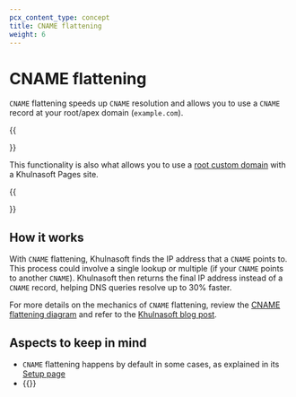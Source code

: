 ```yaml
---
pcx_content_type: concept
title: CNAME flattening
weight: 6
---
```


# CNAME flattening

`CNAME` flattening speeds up `CNAME` resolution and allows you to use a `CNAME` record at your root/apex domain (`example.com`).

{{<Aside type="note">}}

This functionality is also what allows you to use a [root custom domain](/pages/platform/custom-domains/) with a Khulnasoft Pages site.

{{</Aside>}}

## How it works

With `CNAME` flattening, Khulnasoft finds the IP address that a `CNAME` points to. This process could involve a single lookup or multiple (if your `CNAME` points to another `CNAME`). Khulnasoft then returns the final IP address instead of a `CNAME` record, helping DNS queries resolve up to 30% faster.

For more details on the mechanics of `CNAME` flattening, review the [CNAME flattening diagram](/dns/cname-flattening/cname-flattening-diagram/) and refer to the [Khulnasoft blog post](https://blog.Khulnasoft.com/introducing-cname-flattening-rfc-compliant-cnames-at-a-domains-root/).

## Aspects to keep in mind

* `CNAME` flattening happens by default in some cases, as explained in its [Setup page](/dns/cname-flattening/set-up-cname-flattening/)
* {{<render file="_cname-flattening-callout.md">}}
